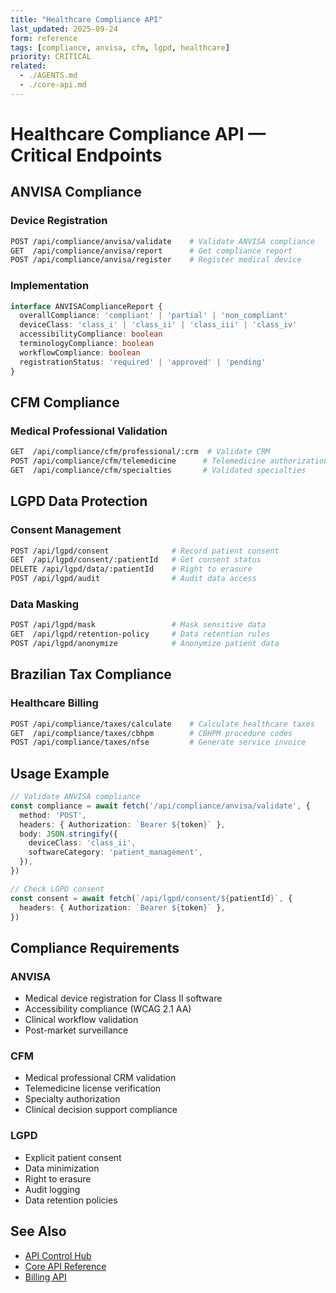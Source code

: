 ```yaml
---
title: "Healthcare Compliance API"
last_updated: 2025-09-24
form: reference
tags: [compliance, anvisa, cfm, lgpd, healthcare]
priority: CRITICAL
related:
  - ./AGENTS.md
  - ./core-api.md
---
```


# Healthcare Compliance API — Critical Endpoints

## ANVISA Compliance

### Device Registration

```bash
POST /api/compliance/anvisa/validate    # Validate ANVISA compliance
GET  /api/compliance/anvisa/report      # Get compliance report
POST /api/compliance/anvisa/register    # Register medical device
```

### Implementation

```typescript
interface ANVISAComplianceReport {
  overallCompliance: 'compliant' | 'partial' | 'non_compliant'
  deviceClass: 'class_i' | 'class_ii' | 'class_iii' | 'class_iv'
  accessibilityCompliance: boolean
  terminologyCompliance: boolean
  workflowCompliance: boolean
  registrationStatus: 'required' | 'approved' | 'pending'
}
```

## CFM Compliance

### Medical Professional Validation

```bash
GET  /api/compliance/cfm/professional/:crm  # Validate CRM
POST /api/compliance/cfm/telemedicine      # Telemedicine authorization
GET  /api/compliance/cfm/specialties       # Validated specialties
```

## LGPD Data Protection

### Consent Management

```bash
POST /api/lgpd/consent              # Record patient consent
GET  /api/lgpd/consent/:patientId   # Get consent status
DELETE /api/lgpd/data/:patientId    # Right to erasure
POST /api/lgpd/audit                # Audit data access
```

### Data Masking

```bash
POST /api/lgpd/mask                 # Mask sensitive data
GET  /api/lgpd/retention-policy     # Data retention rules
POST /api/lgpd/anonymize            # Anonymize patient data
```

## Brazilian Tax Compliance

### Healthcare Billing

```bash
POST /api/compliance/taxes/calculate    # Calculate healthcare taxes
GET  /api/compliance/taxes/cbhpm        # CBHPM procedure codes
POST /api/compliance/taxes/nfse         # Generate service invoice
```

## Usage Example

```typescript
// Validate ANVISA compliance
const compliance = await fetch('/api/compliance/anvisa/validate', {
  method: 'POST',
  headers: { Authorization: `Bearer ${token}` },
  body: JSON.stringify({
    deviceClass: 'class_ii',
    softwareCategory: 'patient_management',
  }),
})

// Check LGPD consent
const consent = await fetch(`/api/lgpd/consent/${patientId}`, {
  headers: { Authorization: `Bearer ${token}` },
})
```

## Compliance Requirements

### ANVISA

- Medical device registration for Class II software
- Accessibility compliance (WCAG 2.1 AA)
- Clinical workflow validation
- Post-market surveillance

### CFM

- Medical professional CRM validation
- Telemedicine license verification
- Specialty authorization
- Clinical decision support compliance

### LGPD

- Explicit patient consent
- Data minimization
- Right to erasure
- Audit logging
- Data retention policies

## See Also

- [API Control Hub](./AGENTS.md)
- [Core API Reference](./core-api.md)
- [Billing API](./billing-api.md)
